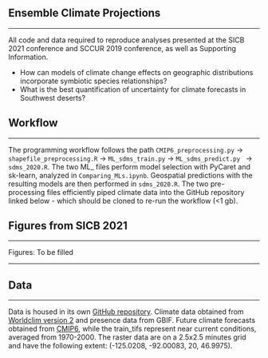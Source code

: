 ## Ensemble Climate Projections 

---

All code and data required to reproduce analyses presented at the SICB 2021 conference and SCCUR 2019 conference, as well as Supporting Information.

* How can models of climate change effects on geographic distributions incorporate symbiotic species relationships? 
* What is the best quantification of uncertainty for climate forecasts in Southwest deserts?

## Workflow

---

The programming workflow follows the path `CMIP6_preprocessing.py` -> `shapefile_preprocessing.R` -> `ML_sdms_train.py` -> `ML_sdms_predict.py ` -> `sdms_2020.R`. The two ML_ files perform model selection with PyCaret and sk-learn, analyzed in `Comparing_MLs.ipynb`. Geospatial predictions with the resulting models are then performed in `sdms_2020.R`. The two pre-processing files efficiently piped climate data into the GitHub repository linked below - which should be cloned to re-run the workflow (<1 gb).


## Figures from SICB 2021

---

Figures: To be filled

---

## Data

---
Data is housed in its own [GitHub repository](https://github.com/daniel-furman/xantusia-data). Climate data obtained from [Worldclim version 2](https://www.worldclim.org/) and presence data from GBIF. Future climate forecasts obtained from [CMIP6](https://www.worldclim.org/data/cmip6/cmip6_clim2.5m.html), while the train_tifs represent near current conditions, averaged from 1970-2000. The raster data are on a 2.5x2.5 minutes grid and have the following extent: (-125.0208, -92.00083, 20, 46.9975).
